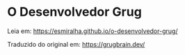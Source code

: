 # O Desenvolvedor Grug

Leia em: https://esmiralha.github.io/o-desenvolvedor-grug/

Traduzido do original em: <https://grugbrain.dev/>
